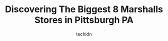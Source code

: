 ---
layout: ampstory
image: https://i0.wp.com/www.depkes.org/wp-content/uploads/2023/06/marshalls-0-in-pittsburgh-pa-1685965811.jpeg?resize=640,853
author: techidn
featured: false
description: Discover the impressive array of Marshalls options in Pittsburgh PA, where you can find 8 of the largest Marshalls establishments in the area. From renowned classics to hidden gems, Pittsbur
title: Discovering The Biggest 8 Marshalls Stores in Pittsburgh PA
cover:
   title: Discovering The Biggest 8 Marshalls Stores in Pittsburgh PA
   subtitle: Rickpate
   background: https://www.depkes.org/wp-content/uploads/2023/06/marshalls-0-in-pittsburgh-pa-1685965811.jpeg

pages: 
 - layout: thirds
   top: <h1>#1 Marshalls</h1>
   bottom: "<p>Visited this establishment as of today to purchase a purse and was publicly humiliated by one of their employees. This employee tried to accuse my husband and I of trying</p>"
   background: https://www.depkes.org/wp-content/uploads/2023/06/marshalls-1-in-pittsburgh-pa-1685965811.jpeg
   backgroundblur: true
 - layout: thirds
   top: <h1>#2 Marshalls</h1>
   bottom: "<p>460 E Waterfront Dr, Pittsburgh, PA 15120, United States</p>"
   background: https://www.depkes.org/wp-content/uploads/2023/06/marshalls-2-in-pittsburgh-pa-1685965812.jpeg
   cta:
      link: https://www.depkes.org/blog/discovering-the-biggest-8-marshalls-stores-in-pittsburgh-pa/
      text: Discovering The Biggest 8 Marshalls Stores in Pittsburgh PA
 - layout: thirds
   top: <h1>#3 Marshalls</h1>
   bottom: "<p>954 Freeport Rd, Fox Chapel, PA 15238, United States</p>"
   background: https://www.depkes.org/wp-content/uploads/2023/06/marshalls-3-in-pittsburgh-pa-1685965812.jpeg
   cta:
      link: https://www.depkes.org/blog/discovering-the-biggest-8-marshalls-stores-in-pittsburgh-pa/
      text: Discovering The Biggest 8 Marshalls Stores in Pittsburgh PA
 - layout: thirds
   top: <h1>#4 Marshalls</h1>
   bottom: "<p>1200 Park Manor Blvd, Pittsburgh, PA 15205, United States</p>"
   background: https://images.unsplash.com/photo-1608411404720-c8f0417bcdba?ixlib=rb-4.0.3&ixid=MnwxMjA3fDB8MHxwaG90by1wYWdlfHx8fGVufDB8fHx8&auto=format&fit=crop&w=640&h=853&q=80
   cta:
      link: https://www.depkes.org/blog/discovering-the-biggest-8-marshalls-stores-in-pittsburgh-pa/
      text: Discovering The Biggest 8 Marshalls Stores in Pittsburgh PA
 - layout: thirds
   top: <h1>#5 Marshalls</h1>
   bottom: "<p>8000 McKnight Rd, Pittsburgh, PA 15237, United States</p>"
   background: https://plus.unsplash.com/premium_photo-1664640458616-3c74f8cb4589?ixlib=rb-4.0.3&ixid=MnwxMjA3fDB8MHxwaG90by1wYWdlfHx8fGVufDB8fHx8&auto=format&fit=crop&w=640&h=853&q=80
   cta:
      link: https://www.depkes.org/blog/discovering-the-biggest-8-marshalls-stores-in-pittsburgh-pa/
      text: Discovering The Biggest 8 Marshalls Stores in Pittsburgh PA
 - layout: thirds
   top: <h1>#6 Marshalls</h1>
   bottom: "<p>9931 Mountain View Dr, West Mifflin, PA 15122, United States</p>"
   background: https://images.unsplash.com/photo-1618005182384-a83a8bd57fbe?ixlib=rb-4.0.3&ixid=MnwxMjA3fDB8MHxwaG90by1wYWdlfHx8fGVufDB8fHx8&auto=format&fit=crop&w=640&h=853&q=80
   cta:
      link: https://www.depkes.org/blog/discovering-the-biggest-8-marshalls-stores-in-pittsburgh-pa/
      text: Discovering The Biggest 8 Marshalls Stores in Pittsburgh PA
 - layout: thirds
   top: <h1>#7 Marshalls, Ltd.</h1>
   bottom: "<p>1520 Spring Garden Ave, Pittsburgh, PA 15212, United States</p>"
   background: https://images.unsplash.com/photo-1591393223703-56fe1347ac62?ixlib=rb-4.0.3&ixid=MnwxMjA3fDB8MHxwaG90by1wYWdlfHx8fGVufDB8fHx8&auto=format&fit=crop&w=640&h=853&q=80
   cta:
      link: https://www.depkes.org/blog/discovering-the-biggest-8-marshalls-stores-in-pittsburgh-pa/
      text: Discovering The Biggest 8 Marshalls Stores in Pittsburgh PA
 - layout: thirds
   middle: Continue reading...
   background: https://images.unsplash.com/photo-1534312527009-56c7016453e6?ixlib=rb-4.0.3&ixid=MnwxMjA3fDB8MHxwaG90by1wYWdlfHx8fGVufDB8fHx8&auto=format&fit=crop&w=640&h=853&q=80
   cta:
      link: https://www.depkes.org/blog/discovering-the-biggest-8-marshalls-stores-in-pittsburgh-pa/
      text: Discovering The Biggest 8 Marshalls Stores in Pittsburgh PA
      
---